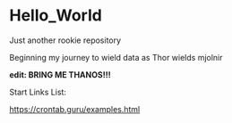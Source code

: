 # Hello_World
Just another rookie repository

Beginning my journey to wield data as Thor wields mjolnir

**edit: BRING ME THANOS!!!**


Start Links List:

https://crontab.guru/examples.html
